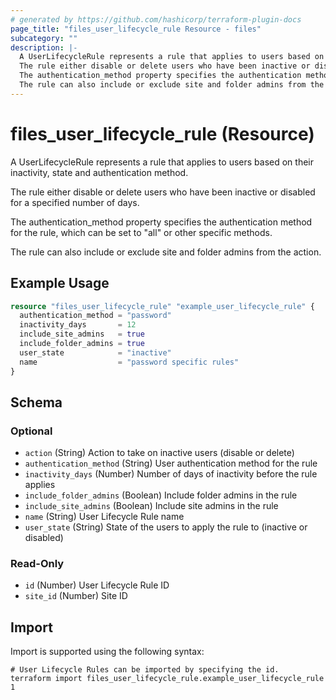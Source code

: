 ```yaml
---
# generated by https://github.com/hashicorp/terraform-plugin-docs
page_title: "files_user_lifecycle_rule Resource - files"
subcategory: ""
description: |-
  A UserLifecycleRule represents a rule that applies to users based on their inactivity, state and authentication method.
  The rule either disable or delete users who have been inactive or disabled for a specified number of days.
  The authentication_method property specifies the authentication method for the rule, which can be set to "all" or other specific methods.
  The rule can also include or exclude site and folder admins from the action.
---
```


# files_user_lifecycle_rule (Resource)

A UserLifecycleRule represents a rule that applies to users based on their inactivity, state and authentication method.



The rule either disable or delete users who have been inactive or disabled for a specified number of days.



The authentication_method property specifies the authentication method for the rule, which can be set to "all" or other specific methods.



The rule can also include or exclude site and folder admins from the action.

## Example Usage

```terraform
resource "files_user_lifecycle_rule" "example_user_lifecycle_rule" {
  authentication_method = "password"
  inactivity_days       = 12
  include_site_admins   = true
  include_folder_admins = true
  user_state            = "inactive"
  name                  = "password specific rules"
}
```

<!-- schema generated by tfplugindocs -->
## Schema

### Optional

- `action` (String) Action to take on inactive users (disable or delete)
- `authentication_method` (String) User authentication method for the rule
- `inactivity_days` (Number) Number of days of inactivity before the rule applies
- `include_folder_admins` (Boolean) Include folder admins in the rule
- `include_site_admins` (Boolean) Include site admins in the rule
- `name` (String) User Lifecycle Rule name
- `user_state` (String) State of the users to apply the rule to (inactive or disabled)

### Read-Only

- `id` (Number) User Lifecycle Rule ID
- `site_id` (Number) Site ID

## Import

Import is supported using the following syntax:

```shell
# User Lifecycle Rules can be imported by specifying the id.
terraform import files_user_lifecycle_rule.example_user_lifecycle_rule 1
```
